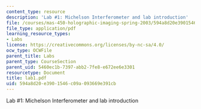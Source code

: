 ```yaml
---
content_type: resource
description: 'Lab #1: Michelson Interferometer and lab introduction'
file: /courses/mas-450-holographic-imaging-spring-2003/594a8d20e3901546c09a093669e391cb_lab1.pdf
file_type: application/pdf
learning_resource_types:
- Labs
license: https://creativecommons.org/licenses/by-nc-sa/4.0/
ocw_type: OCWFile
parent_title: Labs
parent_type: CourseSection
parent_uid: 5460ec1b-7397-abb2-7fe8-e672ee6e3301
resourcetype: Document
title: lab1.pdf
uid: 594a8d20-e390-1546-c09a-093669e391cb
---
```

Lab #1: Michelson Interferometer and lab introduction